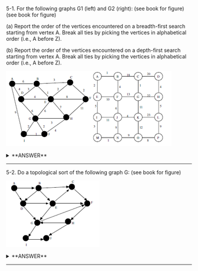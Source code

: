 ﻿5-1. For the following graphs G1 (left) and G2 (right): 
(see book for figure) 
(see book for figure)

(a) Report the order of the vertices encountered on a breadth-first search starting from vertex A. Break all ties by picking the vertices in alphabetical order (i.e., A before Z).

(b) Report the order of the vertices encountered on a depth-first search starting from vertex A. Break all ties by picking the vertices in alphabetical order (i.e., A before Z).



![alt text](../../Ch05_Pictures/5_AQ_01_01.PNG "Figure_01")

<details>
<summary>**ANSWER**</summary>
  <p>

  (a) BFS:

- Graph G1: A, B, D, I, C, E, G, J, F, H
- Graph G2: A, B, E, C, F, I, D, G, J, M, H, K, N, L, O, P


(b) DFS:

- Graph G1: A, B, C, E, D, G, H, F, J, I
- Graph G2: A, B, C, D, H, G, F, E, I, J, K, L, P, O, N, M

  </p>
</details>


---

5-2. Do a topological sort of the following graph G: 
(see book for figure)

![alt text](../../Ch05_Pictures/5_AQ_02_01.PNG "Figure_01")


<details>
<summary>**ANSWER**</summary>
  <p>

  [Answer Here](../../Ch05_Answers/AnswersToQuestions/AQ_02_TopologicalSort_01.cs)

  </p>
</details>


---


